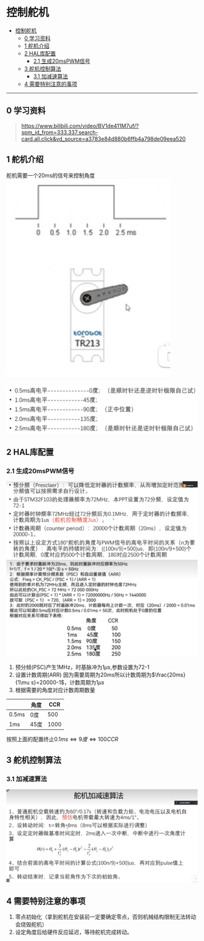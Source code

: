# 控制舵机

<!-- @import "[TOC]" {cmd="toc" depthFrom=1 depthTo=6 orderedList=false} -->

<!-- code_chunk_output -->

- [控制舵机](#控制舵机)
  - [0 学习资料](#0-学习资料)
  - [1 舵机介绍](#1-舵机介绍)
  - [2 HAL库配置](#2-hal库配置)
    - [2.1 生成20msPWM信号](#21-生成20mspwm信号)
  - [3 舵机控制算法](#3-舵机控制算法)
    - [3.1 加减速算法](#31-加减速算法)
  - [4 需要特别注意的事项](#4-需要特别注意的事项)

<!-- /code_chunk_output -->

---

## 0 学习资料  

>https://www.bilibili.com/video/BV1de411M7uf/?spm_id_from=333.337.search-card.all.click&vd_source=a3783e84d880b6ffb4a798de09eea520

## 1 舵机介绍  

舵机需要一个20ms的信号来控制角度
![Alt text](image.png)

![Alt text](image-1.png)

## 2 HAL库配置

### 2.1 生成20msPWM信号


![Alt text](image-2.png)
![Alt text](image-3.png)

1. 预分频(PSC)产生1MHz，时基脉冲为1$\mu s$,参数设置为72-1
2. 设置计数周期(ARR) 因为需要周期为$20ms$所以计数周期为$\frac{20ms}{1\mu s}=20000-1$，计数周期为$1\mu s$ 
3. 根据需要的角度对应计数周期数量 

|     | 角度 | CCR |
|-----|------|-----|
| 0.5ms | 0度  | 500 |
| 1ms   | 45度 | 1000 |

按照上面的配置终止$0.1ms\Leftrightarrow 9 度\Leftrightarrow 100CCR$

## 3 舵机控制算法 

### 3.1 加减速算法 

![Alt text](image-4.png)

## 4 需要特别注意的事项

1. 零点初始化（拿到舵机在安装前一定要确定零点，否则机械结构限制无法转动会烧毁舵机）
2. 设定角度后给硬件反应延迟，等待舵机完成转动。